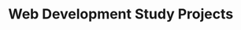 # Web Development Study Projects
<!-- All Topic inside of this Repo is studying Process of HTML CSS and JavaScript!  -->
